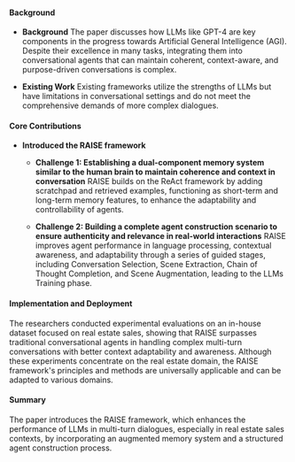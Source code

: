 #### Background
- **Background**
The paper discusses how LLMs like GPT-4 are key components in the progress towards Artificial General Intelligence (AGI). Despite their excellence in many tasks, integrating them into conversational agents that can maintain coherent, context-aware, and purpose-driven conversations is complex.

- **Existing Work**
Existing frameworks utilize the strengths of LLMs but have limitations in conversational settings and do not meet the comprehensive demands of more complex dialogues.

#### Core Contributions
- **Introduced the RAISE framework**
  - **Challenge 1: Establishing a dual-component memory system similar to the human brain to maintain coherence and context in conversation**
      RAISE builds on the ReAct framework by adding scratchpad and retrieved examples, functioning as short-term and long-term memory features, to enhance the adaptability and controllability of agents.

  - **Challenge 2: Building a complete agent construction scenario to ensure authenticity and relevance in real-world interactions**
      RAISE improves agent performance in language processing, contextual awareness, and adaptability through a series of guided stages, including Conversation Selection, Scene Extraction, Chain of Thought Completion, and Scene Augmentation, leading to the LLMs Training phase.

#### Implementation and Deployment
The researchers conducted experimental evaluations on an in-house dataset focused on real estate sales, showing that RAISE surpasses traditional conversational agents in handling complex multi-turn conversations with better context adaptability and awareness. Although these experiments concentrate on the real estate domain, the RAISE framework's principles and methods are universally applicable and can be adapted to various domains.

#### Summary
The paper introduces the RAISE framework, which enhances the performance of LLMs in multi-turn dialogues, especially in real estate sales contexts, by incorporating an augmented memory system and a structured agent construction process.